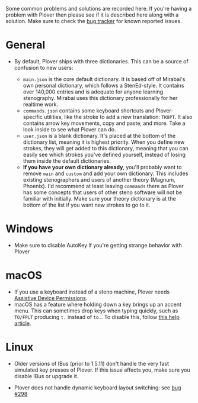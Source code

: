 Some common problems and solutions are recorded here. If you're having a problem with Plover then please see if it is described here along with a solution. Make sure to check the [bug tracker](https://github.com/openstenoproject/plover/issues) for known reported issues.

# General

* By default, Plover ships with three dictionaries. This can be a source of confusion to new users:

    - `main.json` is the core default dictionary. It is based off of Mirabai's own personal dictionary, which follows a StenEd-style. It contains over 140,000 entries and is adequate for anyone learning stenography. Mirabai uses this dictionary professionally for her realtime work.
    - `commands.json` contains some keyboard shortcuts and Plover-specific utilities, like the stroke to add a new translation: `TKUPT`. It also contains arrow key movements, copy and paste, and more. Take a look inside to see what Plover can do.
    - `user.json` is a blank dictionary. It's placed at the bottom of the dictionary list, meaning it is highest priority. When you define new strokes, they will get added to this dictionary, meaning that you can easily see which strokes you've defined yourself, instead of losing them inside the default dictionaries.
    - **If you have your own dictionary already**, you'll probably want to remove `main` and `custom` and add your own dictionary. This includes existing stenographers and users of another theory (Magnum, Phoenix). I'd recommend at least leaving `commands` there as Plover has some concepts that users of other steno software will not be familiar with initially. Make sure your theory dictionary is at the bottom of the list if you want new strokes to go to it.

# Windows

* Make sure to disable AutoKey if you're getting strange behavior with Plover

# macOS

* If you use a keyboard instead of a steno machine, Plover needs [Assistive Device Permissions](https://support.apple.com/en-ca/HT202866).
* macOS has a feature where holding down a key brings up an accent menu. This can sometimes drop keys when typing quickly, such as `TO/FPLT` producing `t.` instead of `to.`. To disable this, follow [this help article](https://www.tekrevue.com/tip/how-to-disable-the-character-accent-menu-in-os-x-mountain-lion/).

# Linux

* Older versions of IBus (prior to 1.5.11) don't handle the very fast simulated key presses of Plover. If this issue affects you, make sure you disable IBus or upgrade it.

* Plover does not handle dynamic keyboard layout switching: see [bug #298](https://github.com/openstenoproject/plover/issues/298)
